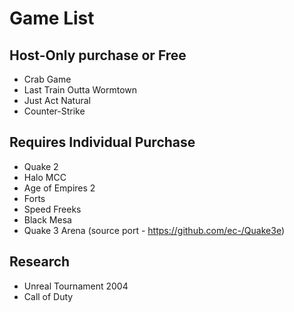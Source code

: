 # Game List

## Host-Only purchase or Free
- Crab Game
- Last Train Outta Wormtown
- Just Act Natural
- Counter-Strike

## Requires Individual Purchase
- Quake 2
- Halo MCC
- Age of Empires 2
- Forts
- Speed Freeks
- Black Mesa
- Quake 3 Arena (source port - https://github.com/ec-/Quake3e)

## Research
- Unreal Tournament 2004
- Call of Duty
